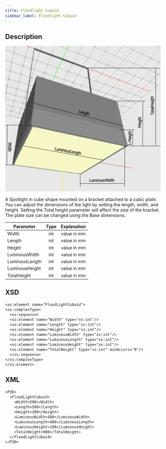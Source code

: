 ```yaml
---
title: Floodlight Cuboid
sidebar_label: Floodlight Cuboid
---
```


## Description

![Floodlight Cylinder](/img/docs/geometry/parametric/flood-light-cuboid.webp)

A Spotlight in cube shape mounted on a bracket attached to a cubic plate. You can adjust the dimensions of the light by setting the length, width, and height. Setting the Total height parameter will affect the size of the bracket. The plate size can be changed using the Base dimensions.

| Parameter      | Type | Explanation |
| -------------- | :--: | :---------: |
| Width          | int  | value in mm |
| Length         | int  | value in mm |
| Height         | int  | value in mm |
| LuminousWidth  | int  | value in mm |
| LuminousLength | int  | value in mm |
| LuminousHeight | int  | value in mm |
| TotalHeight    | int  | value in mm |

## XSD

    <xs:element name="FloodLightCuboid">
    <xs:complexType>
      <xs:sequence>
      <xs:element name="Width" type="xs:int"/>
      <xs:element name="Length" type="xs:int"/>
      <xs:element name="Height" type="xs:int"/>
      <xs:element name="LuminousWidth" type="xs:int"/>
      <xs:element name="LuminousLength" type="xs:int"/>
      <xs:element name="LuminousHeight" type="xs:int"/>
      <xs:element name="TotalHeight" type="xs:int" minOccurs="0"/>
      </xs:sequence>
    </xs:complexType>
    </xs:element>

## XML

    <P3D>
      <FloodLightCuboid>
        <Width>500</Width>
        <Length>500</Length>
        <Height>300</Height>
        <LuminousWidth>480</LuminousWidth>
        <LuminousLength>480</LuminousLength>
        <LuminousHeight>100</LuminousHeight>
        <TotalHeight>900</TotalHeight>
      </FloodLightCuboid>
    </P3D>
